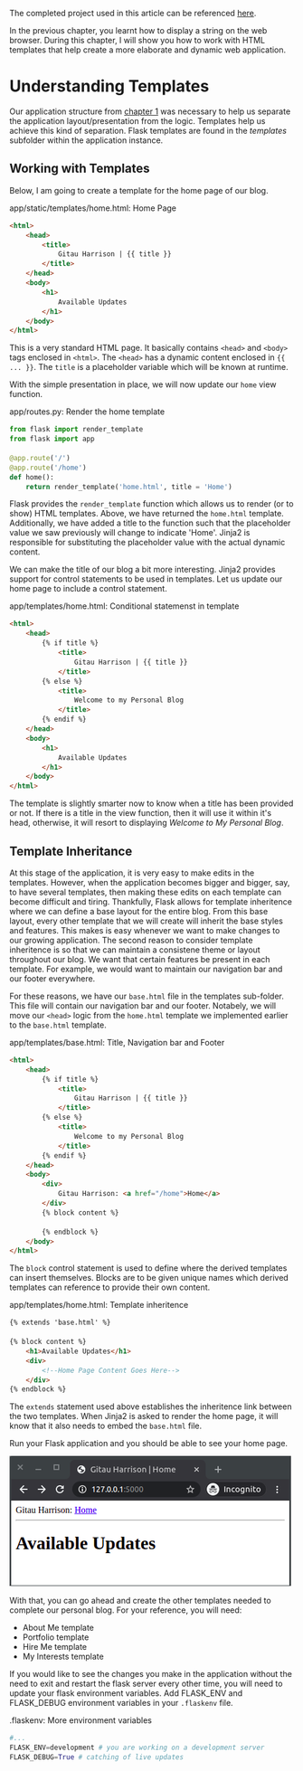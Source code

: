 The completed project used in this article can be referenced [here](https://github.com/GitauHarrison/personal-blog-tutorial-project/commit/b388b9099738c53b44650ef8e99a4364a923964a). 

In the previous chapter, you learnt how to display a string on the web browser. During this chapter, I will show you how to work with HTML templates that help create a more elaborate and dynamic web application.

# Understanding Templates

Our application structure from [chapter 1](hello_world.md) was necessary to help us separate the application layout/presentation from the logic. Templates help us achieve this kind of separation. Flask templates are found in the _templates_ subfolder within the application instance.

## Working with Templates

Below, I am going to create a template for the home page of our blog.

app/static/templates/home.html: Home Page

```html
<html>
    <head>
        <title>
            Gitau Harrison | {{ title }}
        </title>  
    </head>
    <body>
        <h1>
            Available Updates
        </h1>
    </body>
</html>
```

This is a very standard HTML page. It basically contains `<head>` and `<body>` tags enclosed in `<html>`. The `<head>` has a dynamic content enclosed in `{{ ... }}`. The `title` is a placeholder variable which will be known at runtime.

With the simple presentation in place, we will now update our `home` view function.

app/routes.py: Render the home template
```python
from flask import render_template
from flask import app

@app.route('/')
@app.route('/home')
def home():
    return render_template('home.html', title = 'Home')
```

Flask provides the `render_template` function which allows us to render (or to show) HTML templates. Above, we have returned the `home.html` template. Additionally, we have added a title to the function such that the placeholder value we saw previously will change to indicate 'Home'. Jinja2 is responsible for substituting the placeholder value with the actual dynamic content.

We can make the title of our blog a bit more interesting. Jinja2 provides support for control statements to be used in templates. Let us update our home page to include a control statement.

app/templates/home.html: Conditional statemenst in template
```html
<html>
    <head>
        {% if title %}
            <title>
                Gitau Harrison | {{ title }}
            </title> 
        {% else %}
            <title>
                Welcome to my Personal Blog
            </title> 
        {% endif %}         
    </head>
    <body>
        <h1>
            Available Updates
        </h1>
    </body>
</html>
```
The template is slightly  smarter now to know when a title has been provided or not. If there is a title in the view function, then it will use it within it's head, otherwise, it will resort to displaying _Welcome to My Personal Blog_.

## Template Inheritance

At this stage of the application, it is very easy to make edits in the templates. However, when the application becomes bigger and bigger, say, to have several templates, then making these edits on each template can become difficult and tiring. Thankfully, Flask allows for template inheritence where we can define a base layout for the entire blog. From this base layout, every other template that we will create will inherit the base styles and features. This makes is easy whenever we want to make changes to our growing application. The second reason to consider template inheritence is so that we can maintain a consistene theme or layout throughout our blog. We want that certain features be present in each template. For example, we would want to maintain our navigation bar and our footer everywhere.

For these reasons, we have our `base.html` file in the templates sub-folder. This file will contain our navigation bar and our footer. Notabely, we will move our `<head>` logic from the `home.html` template we implemented earlier to the `base.html` template.

app/templates/base.html: Title, Navigation bar and Footer
```html
<html>
    <head>
        {% if title %}
            <title>
                Gitau Harrison | {{ title }}
            </title> 
        {% else %}
            <title>
                Welcome to my Personal Blog
            </title> 
        {% endif %}         
    </head>
    <body>
        <div>
            Gitau Harrison: <a href="/home">Home</a>
        </div>
        {% block content %}

        {% endblock %}
    </body>
</html>
```
The `block` control statement is used to define where the derived templates can insert themselves. Blocks are to be given unique names which derived templates can reference to provide their own content.

app/templates/home.html: Template inheritence
```html
{% extends 'base.html' %}

{% block content %}
    <h1>Available Updates</h1>
    <div>
        <!--Home Page Content Goes Here-->
    </div>
{% endblock %}
```

The `extends` statement used above establishes the inheritence link between the two templates. When Jinja2 is asked to render the home page, it will know that it also needs to embed the `base.html` file.

Run your Flask application and you should be able to see your home page.

![Template Inheritence In Flask](/images/template_inheritence.png)

With that, you can go ahead and create the other templates needed to complete our personal blog. For your reference, you will need:
* About Me template
* Portfolio template
* Hire Me template
* My Interests template

If you would like to see the changes you make in the application without the need to exit and restart the flask server every other time, you will need to update your flask environment variables. Add FLASK_ENV and FLASK_DEBUG environment variables in your `.flaskenv` file.

.flaskenv: More environment variables
```python
#...
FLASK_ENV=development # you are working on a development server
FLASK_DEBUG=True # catching of live updates
```